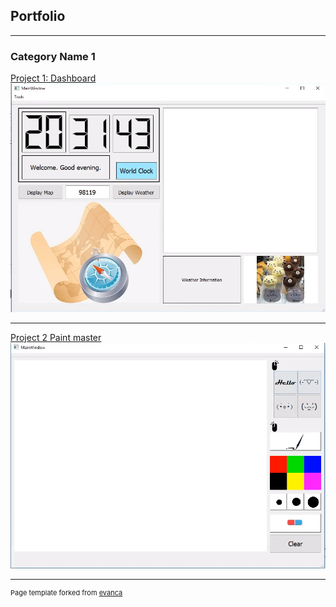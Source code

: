 ## Portfolio

---

### Category Name 1 

[Project 1: Dashboard](/sample_page)
<img src="images/Project 1.png?raw=true"/>

---

[Project 2 Paint master](/Project2)
<img src="images/Project2.png?raw=true"/>

---
<p style="font-size:11px">Page template forked from <a href="https://github.com/evanca/quick-portfolio">evanca</a></p>
<!-- Remove above link if you don't want to attibute -->

